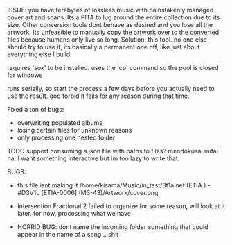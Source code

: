 ISSUE: you have terabytes of lossless music with painstakenly managed cover art and scans. Its a PITA to lug around the entire collection due to its size. Other conversion tools dont behave as desired and you lose all the artwork. Its unfeasible to manually copy the artwork over to the converted files because humans only live so long.
Solution: this tool. no one else should try to use it, its basically a permanent one off, like just about everything else I build.

requires 'sox' to be installed. uses the 'cp' command so the pool is closed for windows

runs serially, so start the process a few days before you actually need to use the result. god forbid it fails for any reason during that time.

Fixed a ton of bugs:
  - overwriting populated albums
  - losing certain files for unknown reasons
  - only processing one nested folder

TODO
  support consuming a json file with paths to files? mendokusai mitai na. I want
  something interactive but im too lazy to write that.
  
BUGS:
- this file isnt making it
  /home/kisama/Music/in_test/3t1a.net (ETIA.) - #D3V1L [ETIA-0006] (M3-43)/Artwork/cover.png

- Intersection Fractional 2 failed to organize for some reason, will look at it
  later. for now, processing what we have

- HORRID BUG: dont name the incoming folder something that could appear in the
  name of a song... shit
